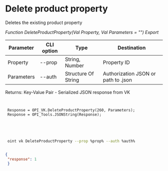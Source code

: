 ﻿---
sidebar_position: 4
---

# Delete product property
 Deletes the existing product property


*Function DeleteProductProperty(Val Property, Val Parameters = "") Export*

 | Parameter | CLI option | Type | Destination |
 |-|-|-|-|
 | Property | --prop | String, Number | Property ID |
 | Parameters | --auth | Structure Of String | Authorization JSON or path to .json |

 
 Returns: Key-Value Pair - Serialized JSON response from VK 

```bsl title="Code example"
	
 
 Response = OPI_VK.DeleteProductProperty(260, Parameters);
 Response = OPI_Tools.JSONString(Response);
 

	
```

```sh title="CLI command example"
 
 oint vk DeleteProductProperty --prop %prop% --auth %auth%

```


```json title="Result"

{
 "response": 1
 }

```
